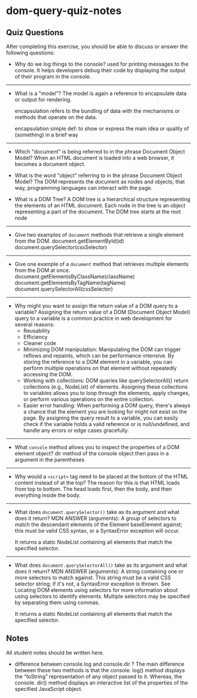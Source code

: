 # dom-query-quiz-notes

## Quiz Questions

After completing this exercise, you should be able to discuss or answer the following questions:

- Why do we log things to the console?
  used for printing messages to the console. It helps developers debug their code by displaying the output of their program in the console.

---

- What is a "model"?
  The model is again a reference to encapsulate data or output for rendering.

  encapsulation refers to the bundling of data with the mechanisms or methods that operate on the data.

  encapsulation simple def: to show or express the main idea or quality of (something) in a brief way

---

- Which "document" is being referred to in the phrase Document Object Model?
  When an HTML document is loaded into a web browser, it becomes a document object.

- What is the word "object" referring to in the phrase Document Object Model?
  The DOM represents the document as nodes and objects; that way, programming languages can interact with the page.

- What is a DOM Tree?
  A DOM tree is a hierarchical structure representing the elements of an HTML document. Each node in the tree is an object representing a part of the document. The DOM tree starts at the root node

---

- Give two examples of `document` methods that retrieve a single element from the DOM.
  document.getElementById(id)
  document.querySelector(cssSelector)

---

- Give one example of a `document` method that retrieves multiple elements from the DOM at once.
  document.getElementsByClassName(className)
  document.getElementsByTagName(tagName)
  document.querySelectorAll(cssSelector)

---

- Why might you want to assign the return value of a DOM query to a variable?
  Assigning the return value of a DOM (Document Object Model) query to a variable is a common practice in web development for several reasons:
  - Reusability
  - Efficiency
  - Cleaner code
  - Minimizing DOM manipulation: Manipulating the DOM can trigger reflows and repaints, which can be performance-intensive. By storing the reference to a DOM element in a variable, you can perform multiple operations on that element without repeatedly accessing the DOM.
  - Working with collections: DOM queries like querySelectorAll() return collections (e.g., NodeList) of elements. Assigning these collections to variables allows you to loop through the elements, apply changes, or perform various operations on the entire collection.
  - Easier error handling: When performing a DOM query, there's always a chance that the element you are looking for might not exist on the page. By assigning the query result to a variable, you can easily check if the variable holds a valid reference or is null/undefined, and handle any errors or edge cases gracefully.

---

- What `console` method allows you to inspect the properties of a DOM element object?
  dir method of the console object then pass in a argument in the parentheses

---

- Why would a `<script>` tag need to be placed at the bottom of the HTML content instead of at the top?
  The reason for this is that HTML loads from top to bottom. The head loads first, then the body, and then everything inside the body.

---

- What does `document.querySelector()` take as its argument and what does it return?
  MDN ANSWER (arguments): A group of selectors to match the descendant elements of the Element baseElement against; this must be valid CSS syntax, or a SyntaxError exception will occur.

  It returns a static NodeList containing all elements that match the specified selector.

---

- What does `document.querySelectorAll()` take as its argument and what does it return?
  MDN ANSWER (arguments): A string containing one or more selectors to match against. This string must be a valid CSS selector string; if it's not, a SyntaxError exception is thrown. See Locating DOM elements using selectors for more information about using selectors to identify elements. Multiple selectors may be specified by separating them using commas.

  It returns a static NodeList containing all elements that match the specified selector.

## Notes

All student notes should be written here.

- difference between console.log and console.dir ?
  The main difference between these two methods is that the console. log() method displays the “toString” representation of any object passed to it. Whereas, the console. dir() method displays an interactive list of the properties of the specified JavaScript object.
